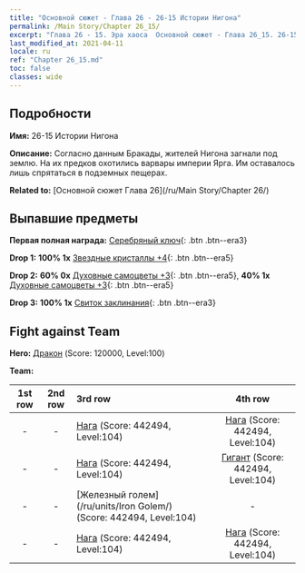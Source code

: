 ```yaml
---
title: "Основной сюжет - Глава 26 - 26-15 Истории Нигона"
permalink: /Main Story/Chapter 26_15/
excerpt: "Глава 26 - 15. Эра хаоса  Основной сюжет - Глава 26_15. 26-15 Истории Нигона"
last_modified_at: 2021-04-11
locale: ru
ref: "Chapter 26_15.md"
toc: false
classes: wide
---
```


## Подробности

 **Имя:** 26-15 Истории Нигона

 **Описание:** Согласно данным Бракады, жителей Нигона загнали под землю. На их предков охотились варвары империи Ярга. Им оставалось лишь спрятаться в подземных пещерах.

 **Related to:** [Основной сюжет Глава 26](/ru/Main Story/Chapter 26/)

## Выпавшие предметы

 **Первая полная награда:** [Серебряный ключ](/ru/Items/con_693/){: .btn .btn--era3}

 **Drop 1:** **100% 1x** [Звездные кристаллы +4](/ru/Items/mat_94/){: .btn .btn--era5}

 **Drop 2:** **60% 0x** [Духовные самоцветы +3](/ru/Items/mat_86/){: .btn .btn--era5}, **40% 1x** [Духовные самоцветы +3](/ru/Items/mat_86/){: .btn .btn--era5}

 **Drop 3:** **100% 1x** [Свиток заклинания](/ru/Items/con_694/){: .btn .btn--era3}


## Fight against Team
 **Hero:** [Дракон](/ru/heroes/Dracon/) (Score: 120000, Level:100)

 **Team:**


  | 1st row | 2nd row | 3rd row | 4th row |
  |:----:|:----:|:----|:----:|
  | - | - | [Нага](/ru/units/Naga/) (Score: 442494, Level:104)  | [Нага](/ru/units/Naga/) (Score: 442494, Level:104)  |
  | - | - | [Нага](/ru/units/Naga/) (Score: 442494, Level:104)  | [Гигант](/ru/units/Giant/) (Score: 442494, Level:104)  |
  | - | - | [Железный голем](/ru/units/Iron Golem/) (Score: 442494, Level:104)  | - |
  | - | - | [Нага](/ru/units/Naga/) (Score: 442494, Level:104)  | [Нага](/ru/units/Naga/) (Score: 442494, Level:104)  |


